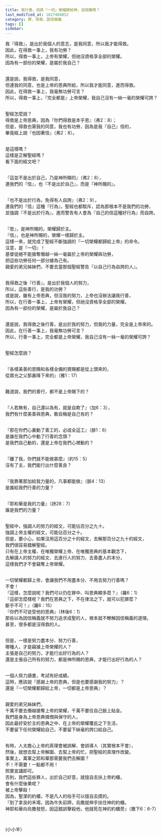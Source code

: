 ```yaml
---
title: 我行善，但將『一切』榮耀歸給神，這很難嗎？
last_modified_at: 1627464852
category: 罪、得救、因信稱義
tags: []
sidebar: 
---
```


<p>我『得救』，是出於我個人的意志，是我同意，所以我才能得救。<br/>
因此，在得救一事上，我有功勞？<br/>
所以，得救一事上，上帝有榮耀，但祂沒資格享全部的榮耀。<br/>
因為有一部份的榮耀，是屬於我自己？</p>
<p><br/>
還是說，我得救，是我同意，<br/>
但連我的同意，也是上帝的恩典所給，所以我才能同意，進而得救。<br/>
因此，在得救一事上，我毫無功勞可言？<br/>
所以，得救一事上，『完全都是』上帝榮耀，我自己沒有一絲一毫的榮耀可誇？</p>
<p><br/>
聖經怎麼說？<br/>
得救是上帝恩典，因為『你們得救是本乎恩』（弗2：8）；<br/>
但是，得救也需我的同意，我也有功勞，因為是我『自己』信的，<br/>
畢竟經上說『也因著信』（弗2：8）。</p>
<p><br/>
是這樣嗎？<br/>
這樣是正解聖經嗎？<br/>
看下面的經文吧？</p>
<p><br/>
『這並不是出於自己，乃是神所賜的』（弗2：8），<br/>
連我們的『信』，也『不是出於自己』，而是『神所賜的』。</p>
<p><br/>
『也不是出於行為，免得有人自誇』（弗2：9），<br/>
連我們的『信』這種『行為』，聖經也都駁斥，認為那根本不是我們的功勞，<br/>
並強調『不是出於行為』，進而警告有人會為『自己的信這種好行為』而自誇。</p>
<p><br/>
『恩』，是神所賜的，榮耀歸於主。<br/>
『信』，也是神所賜的，榮耀一樣歸於主。<br/>
這樣一來，就完成了聖經不斷強調的『一切榮耀都歸給上帝』的命令。<br/>
注意，是『一切』！<br/>
基督徒絕不能搶奪僭越一絲一毫屬於上帝的榮耀與功勞，<br/>
把這些功勞任何一部分據為己有。<br/>
親愛的弟兄姊妹們，不要去當那個聖經警告『以自己行為自誇的人』。</p>
<p><br/>
我得救之後『行善』，是出於我個人的努力，<br/>
所以，這些善行，是我的功勞？<br/>
或是說，雖有上帝恩典，但沒我的努力，上帝也沒辦法讓我行善，<br/>
所以，在行善一事上，上帝有榮耀，但祂沒資格享全部的榮耀。<br/>
因為有一部份的榮耀，是屬於我自己？</p>
<p><br/>
還是說，我得救之後行善，是出於我的努力，但我的力量，完全是上帝來的。<br/>
因此，在行善一事上，我毫無功勞可言？<br/>
所以，行善一事上，完全都是上帝榮耀，我自己沒有一絲一毫的榮耀可誇？</p>
<p><br/>
聖經怎麼說？</p>
<p><br/>
『各樣美善的恩賜和各樣全備的賞賜都是從上頭來的，<br/>
從眾光之父那裏降下來的』（雅1：17）</p>
<p><br/>
難道說，我們的善行，都不是上帝賜下的？</p>
<p><br/>
『人若無有，自己還以為有，就是自欺了』（加6：3），<br/>
我們有什麼美善與恩典，敢自稱是自己有的？</p>
<p><br/>
『那在你們心裏動了善工的，必成全這工』（腓1：6）<br/>
是誰在我們心中動了行善的念頭？<br/>
是我們自己動的，還是上帝在我們心裡動的？</p>
<p><br/>
『離了我，你們就不能做甚麼』（約15：5）<br/>
沒有了主，我們能行出什麼善良？</p>
<p><br/>
『我靠著那加給我力量的，凡事都能做』（腓4：13）<br/>
是誰給我們行善的力量？</p>
<p><br/>
『耶和華是我的力量』（詩28：7）<br/>
誰是我們的力量？</p>
<p><br/>
聖經中，強調人的努力的經文，可能佔百分之九十。<br/>
強調上帝主權的經文，可能佔百分之十。<br/>
但是，要小心，如果沒用這百分之十的經文，去解那百分之九十的經文，<br/>
我們很容易錯解聖經。<br/>
只有在上帝主權、在唯獨榮耀上帝、在唯獨恩典的基本觀念下，<br/>
去解讀人的努力的經文、去進行人的努力、去善盡人的本分，<br/>
這樣我們才不會竊奪上帝榮耀。</p>
<p><br/>
一切榮耀都歸上帝，會讓我們不用盡本分、不用去努力行善嗎？<br/>
不會！<br/>
『這樣，怎麼說呢？我們可以仍在罪中、叫恩典顯多麼？』（羅6：1）<br/>
『這卻怎麼樣呢？我們在恩典之下，不在律法之下，就可以犯罪麼？<br/>
斷乎不可！』（羅6：15）<br/>
『你們不可徒受他的恩典』（林後6：1）<br/>
那些以為因信稱義就不努力追求成聖的人，根本就不瞭解因信稱義的道理。<br/>
甚至，很多都是沒得救的人。</p>
<p><br/>
但是，一樣是努力盡本分、努力行善，<br/>
哪種人，才是竊據上帝榮耀的人？<br/>
主張是自己的努力，才能行出好行為的人？<br/>
還是主張自己所有的努力，都是神所賜的恩典，才能行出好行為的人？</p>
<p><br/>
一個人努力讀書，考試有好成績。<br/>
這時，應該說『感謝上帝的恩典，但是也要感謝我的努力』？<br/>
還是『一切榮耀都歸給上帝，一切都是上帝恩典』？</p>
<p><br/>
親愛的弟兄姊妹們，<br/>
千萬不要去僭越搶奪上帝的榮耀，千萬不要往自己臉上貼金。<br/>
我們是身為上帝恩典憐憫與保守的人，<br/>
因此最好安於主的恩典之中、在上帝的榮耀覆庇之下生活，<br/>
不要留下任何榮耀給自己，不要留下絲毫的誇口給自己。</p>
<p><br/>
有時，人太擔心上帝的真理會被誤解、會誤導人（其實根本不會），<br/>
然後，就想去幫上帝解圍、去幫上帝的忙，把聖經的真理作改變。<br/>
事實上，萬軍之耶和華那需要我們去解圍？<br/>
不！不需要！一點都不用！<br/>
照實宣講即可。<br/>
否則，我們這些罪人，出於自己好意，就擅自去扶上帝約櫃，<br/>
會有什麼後果呢？<br/>
被上帝擊殺！<br/>
因為，聖潔的約櫃，不是凡人的俗手可以擅自去摸的。<br/>
『到了拿艮的禾場，因為牛失前蹄，烏撒就伸手扶住神的約櫃。<br/>
神耶和華向烏撒發怒，因這錯誤擊殺他，他就死在神的約櫃旁』（撒下6：6-7）</p>
<p> </p>
<p>(小小羊）<br/>
 </p>
<p> </p>
